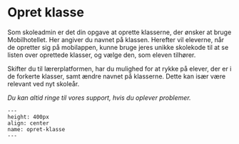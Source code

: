 
# Opret klasse

Som skoleadmin er det din opgave at oprette klasserne, der ønsker at bruge Mobilhotellet. Her angiver du navnet på klassen. Herefter vil eleverne, når de opretter sig på mobilappen, kunne bruge jeres unikke skolekode til at se listen over oprettede klasser, og vælge den, som eleven tilhører. 

Skifter du til lærerplatformen, har du mulighed for at rykke på elever, der er i de forkerte klasser, samt ændre navnet på klasserne. Dette kan især være relevant ved nyt skoleår.


*Du kan altid ringe til vores support, hvis du oplever problemer.*

```{figure} opret-klasse.png
---
height: 400px
align: center
name: opret-klasse
---
```